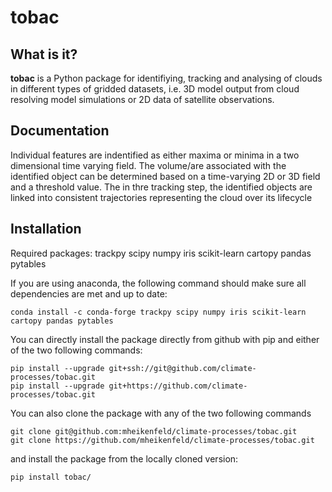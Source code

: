 tobac
======

What is it?
-----------

**tobac** is a Python package for identifiying, tracking and analysing of clouds in different types of gridded datasets, i.e. 3D model output from cloud resolving model simulations or 2D data of satellite observations.

Documentation
-------------
Individual features are indentified as either maxima or minima in a two dimensional time varying field.
The volume/are associated with the identified object can be determined based on a time-varying 2D or 3D field and a threshold value. The in thre tracking step, the identified objects are linked into consistent trajectories representing the cloud over its lifecycle

Installation
------------
Required packages: trackpy scipy numpy iris scikit-learn cartopy pandas pytables 

If you are using anaconda, the following command should make sure all dependencies are met and up to date:
```
conda install -c conda-forge trackpy scipy numpy iris scikit-learn cartopy pandas pytables 
```
You can directly install the package directly from github with pip and either of the two following commands:
```
pip install --upgrade git+ssh://git@github.com/climate-processes/tobac.git
pip install --upgrade git+https://github.com/climate-processes/tobac.git
```

You can also clone the package with any of the two following commands
```
git clone git@github.com:mheikenfeld/climate-processes/tobac.git
git clone https://github.com/mheikenfeld/climate-processes/tobac.git
```
and install the package from the locally cloned version:
```
pip install tobac/
```
